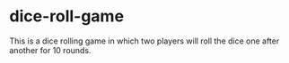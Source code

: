# dice-roll-game
 This is a dice rolling game in which two players will roll the dice one after another for 10 rounds.
